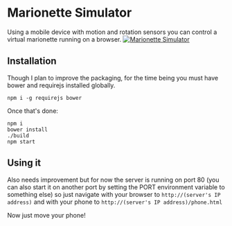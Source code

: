 # Marionette Simulator

Using a mobile device with motion and rotation sensors you can control a virtual marionette running on a browser.
[![Marionette Simulator](https://img.youtube.com/vi/XktABlg3Ytk/0.jpg)](https://www.youtube.com/watch?v=XktABlg3Ytk)

## Installation

Though I plan to improve the packaging, for the time being you must have bower and requirejs installed globally.

```
npm i -g requirejs bower
```

Once that's done:

```
npm i
bower install
./build
npm start
```

## Using it

Also needs improvement but for now the server is running on port 80 (you can also start it on another port by setting the PORT environment variable to something else) so just navigate with your browser to `http://(server's IP address)` and with your phone to `http://(server's IP address)/phone.html`

Now just move your phone!
